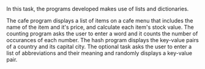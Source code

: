 In this task, the programs developed makes use of lists and dictionaries.

The cafe program displays a list of items on a cafe menu that includes the name of the item and it's price, and calculate each item's stock value.
The counting program asks the user to enter a word and it counts the number of occurances of each number.
The hash program displays the key-value pairs of a country and its capital city.
The optional task asks the user to enter a list of abbreviations and their meaning and randomly displays a key-value pair.
